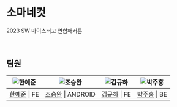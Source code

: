 # 소마네컷
2023 SW 마이스터고 연합해커톤

<br>

## 팀원
|![한예준](https://avatars.githubusercontent.com/u/102154824?v=4)|![조승완](https://avatars.githubusercontent.com/u/103572569?v=4)|![김규하](https://avatars.githubusercontent.com/u/102589413?v=4)|![박주홍](https://avatars.githubusercontent.com/u/103554978?v=4)|
|:-:|:-:|:-:|:-:|
|[한예준](https://github.com/sebanimm) \| FE|[조승완](https://github.com/stev3j) \| ANDROID|[김규하](https://github.com/applely25) \| FE|[박주홍](https://github.com/JuuuuHong) \| BE|

